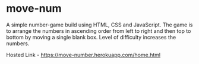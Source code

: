 # move-num
A simple number-game build using HTML, CSS and JavaScript. The game is to arrange the numbers in ascending order from left to right and then top to bottom by moving a single blank box. Level of difficulty increases the numbers.

Hosted Link - https://move-number.herokuapp.com/home.html
